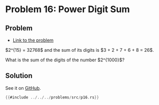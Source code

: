 # Problem 16: Power Digit Sum

## Problem

- [Link to the problem](https://projecteuler.net/problem=16)

<div class="problem_content" role="problem">
<p>$2^{15} = 32768$ and the sum of its digits is $3 + 2 + 7 + 6 + 8 = 26$.</p>
<p>What is the sum of the digits of the number $2^{1000}$?</p>

</div>

## Solution

See it on [GitHub](https://github.com/isitreallyalive/euler/blob/main/problems/src/p16.rs).

```rs
{{#include ../../../problems/src/p16.rs}}
```
